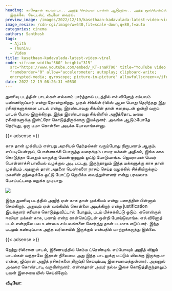 ```yaml
---
heading: காசேதான் கடவுளடா.. அஜித் செம்மயா டான்ஸ் ஆடுறார்ல.. அந்த மூவ்மென்ட்ஸ்
  இருக்கே. லேட்டஸ்ட் வீடியோ வைரல்.
preview_image: /images/2022/12/19/kasethaan-kadavulada-latest-video-viral.jpg
image_resize: /cdn-cgi/image/w=640,fit=scale-down,q=80,f=auto
categories: cinema
authors: Santhosh
tags:
  - Ajith
  - Thunivu
  - Video
title: kasethaan-kadavulada-latest-video-viral
code: <iframe width="560" height="315"
  src="https://www.youtube.com/embed/_KT-snaRT90" title="YouTube video player"
  frameborder="0" allow="accelerometer; autoplay; clipboard-write;
  encrypted-media; gyroscope; picture-in-picture" allowfullscreen></iframe>
date: 2022-12-19 08:26:31 +0530
---
```



துணிவு படத்தின் பாடல்கள் எல்லாம் பார்த்தால் படத்தில் எச்.வினோத் சம்பவம் பண்ணிருப்பார் என்று தோன்றுகிறது. முதல் சிங்கிள் ரிலீஸ் ஆன பொது தெரிந்தது இது ரசிகர்களுக்கான பாடல் என்று, இரண்டாவது சிங்கிள் தான் கதையுடன் ஒன்றி வரும் பாடல் போல இருக்கிறது. இந்த இரண்டாவது சிங்கிளில் அஜித்தோட டீமை ரசிகர்களுக்கு இன்ட்ரோ கொடுத்திருக்காரு இயக்குனர். அவங்க ஆடும்போதே தெரியுது, ஒரு டீமா கொள்ளை அடிக்க போவாங்கன்னு.

{{< adsense >}}

காசு தான் முக்கியம் என்பது அரசியல் தேர்தல்கள் வரும்போது நிரூபணம் ஆகும். எப்படியென்றால், பொள்ளாச்சி பொருத்த வரைக்கும் பாமர மக்கள் அதிகம், இங்க காசு கொடுத்தா போதும் யாருக்கு வேண்ணாலும் ஓட்டு போடுவாங்க. ஜெயராமன் பெயர் பொள்ளாச்சி பாலியல் வழக்குல அடி பட்டது, இருந்தாலும் இந்த மக்களுக்கு காசு தான் முக்கியம் அதனால் தான் அதனை பெண்களை நாசம் செய்த வழக்கில் சிக்கியிருக்கும் மகனின் தந்தைக்கே ஓட்டு போட்டு ஜெயிக்க வைத்துள்ளனர் என்று பரவலாக பேசப்பட்டதை மறுக்க முடியாது.

![](/images/2022/12/19/kasethaan-kadavulada-latest-video-viral-1.jpg)

இந்த துணிவு படத்தில் அஜித் ஏன் காசு தான் முக்கியம் என்று பணத்தின் பின்னால் செல்கிறார். அதுவும் ஏன் வங்கியில் கொள்ளை அடிக்கிறார் என்ற justification இயக்குனர் சரியாக கொடுத்துவிட்டால் போதும், படம் பிச்சுக்கிட்டு ஓடும். ஏனென்றால் ஈஸியா மக்கள் காசு, பணம் என்ற கான்செப்டுடன் ஒன்றி போய்டுவாங்க. எச்.வினோத் படம் என்றாலே பல உண்மை சம்பவங்களை கோர்த்து தான் படமாக எடுப்பார். இந்த படமும் கண்டிப்பாக அந்த வரிசையில் இருக்கும் என்பதில் மாற்றுக்கருத்து இல்லை.

{{< adsense >}}

நேற்று ரிலீசான பாடல், இணையத்தில் செம்ம ட்ரெண்டிங். எப்போவும் அஜித் விஜய் பாடல்கள் வந்தாலே இதான் நிலைமை அது இந்த பாடலுக்கு மட்டும் விலக்கு இருக்குமா என்ன, ஜிப்ரான் அஜித் ரசிகர்களை திருப்தி செய்யும்படி இசையமைத்துள்ளார். அதனால் அவரை கொண்டாடி வருகின்றனர். என்னதான் அவர் நல்ல இசை கொடுத்திருந்தாலும் யுவன் இசையை மிஸ் செய்கிறோம்.

**வீடியோ:**